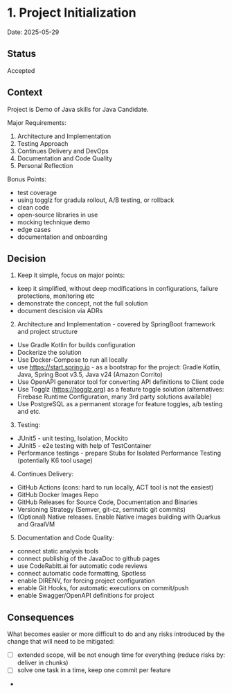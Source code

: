 # 1. Project Initialization

Date: 2025-05-29

## Status

Accepted

## Context

Project is Demo of Java skills for Java Candidate.

Major Requirements:
1. Architecture and Implementation
2. Testing Approach
3. Continues Delivery and DevOps
4. Documentation and Code Quality
5. Personal Reflection

Bonus Points:
- test coverage
- using togglz for gradula rollout, A/B testing, or rollback
- clean code
- open-source libraries in use
- mocking technique demo
- edge cases
- documentation and onboarding

## Decision

1. Keep it simple, focus on major points:
 - keep it simplified, without deep modifications in configurations, failure protections, monitoring etc
 - demonstrate the concept, not the full solution
 - document descision via ADRs

2. Architecture and Implementation - covered by SpringBoot framework and project structure
 - Use Gradle Kotlin for builds configuration
 - Dockerize the solution
 - Use Docker-Compose to run all locally
 - use https://start.spring.io - as a bootstrap for the project: Gradle Kotlin, Java, Spring Boot v3.5, Java v24 (Amazon Corrito)
 - Use OpenAPI generator tool for converting API definitions to Client code
 - Use Togglz (https://togglz.org) as a feature toggle solution (alternatives: Firebase Runtime Configuration, many 3rd party solutions available)
 - Use PostgreSQL as a permanent storage for feature toggles, a/b testing and etc.
 
3. Testing:
 - JUnit5 - unit testing, Isolation, Mockito
 - JUnit5 - e2e testing with help of TestContainer
 - Performance testings - prepare Stubs for Isolated Performance Testing (potentially K6 tool usage)
  
4. Continues Delivery:
 - GitHub Actions (cons: hard to run locally, ACT tool is not the easiest)
 - GitHub Docker Images Repo
 - GitHub Releases for Source Code, Documentation and Binaries
 - Versioning Strategy (Semver, git-cz, semnatic git commits)
 - (Optional) Native releases. Enable Native images building with Quarkus and GraalVM
 
5. Documentation and Code Quality:
 - connect static analysis tools
 - connect publishig of the JavaDoc to github pages
 - use CodeRabitt.ai for automatic code reviews
 - connect automatic code formatting, Spotless
 - enable DIRENV, for forcing project configuration
 - enable Git Hooks, for automatic executions on commit/push
 - enable Swagger/OpenAPI definitions for project

## Consequences

What becomes easier or more difficult to do and any risks introduced by the change that will need to be mitigated:

- [ ] extended scope, will be not enough time for everything (reduce risks by: deliver in chunks)
- [ ] solve one task in a time, keep one commit per feature
- 
